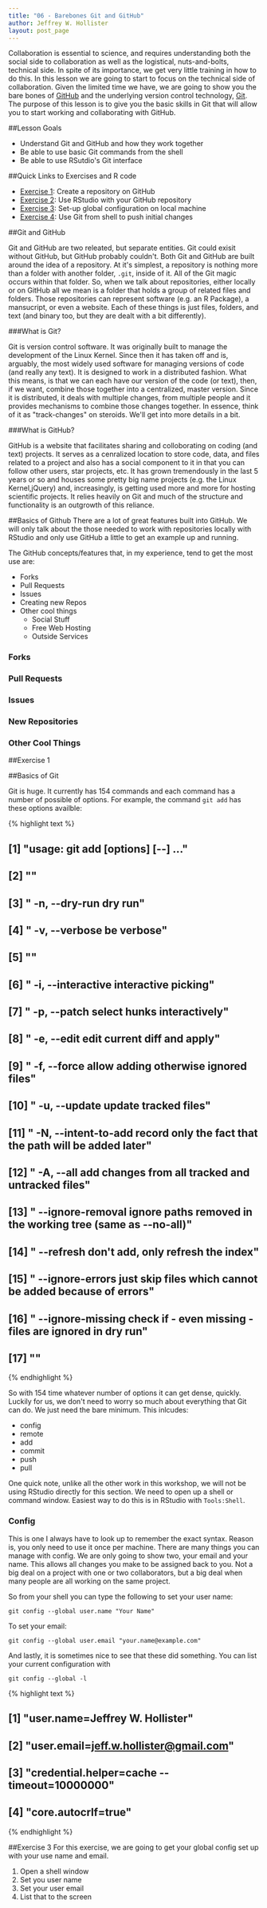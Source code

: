 ```yaml
---
title: "06 - Barebones Git and GitHub"
author: Jeffrey W. Hollister
layout: post_page
---
```




Collaboration is essential to science, and requires understanding both the social side to collaboration as well as the logistical, nuts-and-bolts, technical side.  In spite of its importance, we get very little training in how to do this.  In this lesson we are going to start to focus on the technical side of collaboration.  Given the limited time we have, we are going to show you the bare bones of [GitHub](https://github.com) and the underlying version control technology, [Git](https://git-scm.com/).  The purpose of this lesson is to give you the basic skills in Git that will allow you to start working and collaborating with GitHub. 

##Lesson Goals
- Understand Git and GitHub and how they work together
- Be able to use basic Git commands from the shell
- Be able to use RSutdio's Git interface

##Quick Links to Exercises and R code
- [Exercise 1](#exercise-1): Create a repository on GitHub
- [Exercise 2](#exercise-2): Use RStudio with your GitHub repository
- [Exercise 3](#exercise-3): Set-up global configuration on local machine
- [Exercise 4](#exercise-4): Use Git from shell to push initial changes


##Git and GitHub

Git and GitHub are two releated, but separate entities.  Git could exisit without GitHub, but GitHub probably couldn't.  Both Git and GitHub are built around the idea of a repository.  At it's simplest, a repository is nothing more than a folder with another folder, `.git`, inside of it.  All of the Git magic occurs within that folder.  So, when we talk about repositories, either locally or on GitHub all we mean is a folder that holds a group of related files and folders.  Those repositories can represent software (e.g. an R Package), a mansucript, or even a website.  Each of these things is just files, folders, and text (and binary too, but they are dealt with a bit differently).

###What is Git?

Git is version control software.  It was originally built to manage the development of the Linux Kernel.  Since then it has taken off and is, arguably, the most widely used software for managing versions of code (and really any text).  It is designed to work in a distributed fashion.  What this means, is that we can each have our version of the code (or text), then, if we want, combine those together into a centralized, master version.  Since it is distributed, it deals with multiple changes, from multiple people and it  provides mechanisms to combine those changes together.  In essence, think of it as "track-changes" on steroids.  We'll get into more details in a bit.

###What is GitHub?

GitHub is a website that facilitates sharing and colloborating on coding (and text) projects.  It serves as a cenralized location to store code, data, and files related to a project and also has a social component to it in that you can follow other users, star projects, etc.  It has grown tremendously in the last 5 years or so and houses some pretty big name projects (e.g. the Linux Kernel,jQuery) and, increasingly, is getting used more and more for hosting scientific projects.  It relies heavily on Git and much of the structure and functionality is an outgrowth of this reliance.

##Basics of Github
There are a lot of great features built into GitHub.  We will only talk about the those needed to work with repositories locally with RStudio and only use GitHub a little to get an example up and running.

The GitHub concepts/features that, in my experience, tend to get the most use are:

  - Forks
  - Pull Requests
  - Issues
  - Creating new Repos
  - Other cool things
      - Social Stuff
      - Free Web Hosting
      - Outside Services

### Forks

### Pull Requests

### Issues

### New Repositories

### Other Cool Things

##Exercise 1

##Basics of Git

Git is huge.  It currently has 154 commands and each command has a number of possible of options.  For example, the command `git add` has these options availble:


{% highlight text %}
##  [1] "usage: git add [options] [--] <pathspec>..."                                          
##  [2] ""                                                                                     
##  [3] "    -n, --dry-run         dry run"                                                    
##  [4] "    -v, --verbose         be verbose"                                                 
##  [5] ""                                                                                     
##  [6] "    -i, --interactive     interactive picking"                                        
##  [7] "    -p, --patch           select hunks interactively"                                 
##  [8] "    -e, --edit            edit current diff and apply"                                
##  [9] "    -f, --force           allow adding otherwise ignored files"                       
## [10] "    -u, --update          update tracked files"                                       
## [11] "    -N, --intent-to-add   record only the fact that the path will be added later"     
## [12] "    -A, --all             add changes from all tracked and untracked files"           
## [13] "    --ignore-removal      ignore paths removed in the working tree (same as --no-all)"
## [14] "    --refresh             don't add, only refresh the index"                          
## [15] "    --ignore-errors       just skip files which cannot be added because of errors"    
## [16] "    --ignore-missing      check if - even missing - files are ignored in dry run"     
## [17] ""
{% endhighlight %}

So with 154 time whatever number of options it can get dense, quickly.  Luckily for us, we don't need to worry so much about everything that Git can do.  We just need the bare minimum.  This inlcudes:

  - config
  - remote
  - add
  - commit
  - push
  - pull
  
One quick note, unlike all the other work in this workshop, we will not be using RStudio directly for this section.  We need to open up a shell or command window.  Easiest way to do this is in RStudio with `Tools:Shell`.

### Config

This is one I always have to look up to remember the exact syntax.  Reason is, you only need to use it once per machine.  There are many things you can manage with config.  We are only going to show two, your email and your name.  This allows all changes you make to be assigned back to you.  Not a big deal on a project with one or two collaborators, but a big deal when many people are all working on the same project.

So from your shell you can type the following to set your user name:

```
git config --global user.name "Your Name"
```
To set your email:

```
git config --global user.email "your.name@example.com"
```
And lastly, it is sometimes nice to see that these did something.  You can list your current configuration with 

```
git config --global -l
```


{% highlight text %}
## [1] "user.name=Jeffrey W. Hollister"            
## [2] "user.email=jeff.w.hollister@gmail.com"     
## [3] "credential.helper=cache --timeout=10000000"
## [4] "core.autocrlf=true"
{% endhighlight %}

##Exercise 3
For this exercise, we are going to get your global config set up with your use name and email.

1. Open a shell window
2. Set you user name
3. Set your user email
4. List that to the screen



